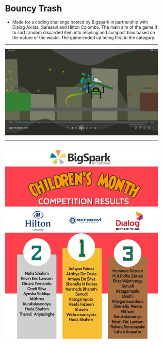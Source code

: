 # Bouncy Trash

- Made for a coding challenge hosted by Bigspark in partnership with Dialog Axiata, Sarasavi and Hilton Colombo. The main aim of the game if to sort random discarded item into recyling and compost bins based on the nature of the waste. The game ended up being first in the category.
<hr>

![Image of a robot boucing trash across the screen](image.png)

<hr>

![Picture of winners of the competition](image-1.png)
